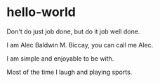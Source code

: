 # hello-world
Don't do just job done, but do it job well done.

I am Alec Baldwin M. Biccay, you can call me Alec.

I am simple and enjoyable to be with.

Most of the time I laugh and playing sports.
